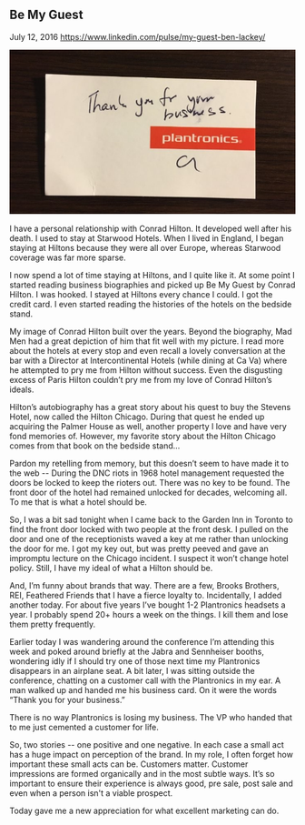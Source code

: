 ## Be My Guest

July 12, 2016
https://www.linkedin.com/pulse/my-guest-ben-lackey/

![](Be%20My%20Guest.jpg)

I have a personal relationship with Conrad Hilton.  It developed well after his death.  I used to stay at Starwood Hotels.  When I lived in England, I began staying at Hiltons because they were all over Europe, whereas Starwood coverage was far more sparse.

I now spend a lot of time staying at Hiltons, and I quite like it.  At some point I started reading business biographies and picked up Be My Guest by Conrad Hilton.  I was hooked.  I stayed at Hiltons every chance I could.  I got the credit card.  I even started reading the histories of the hotels on the bedside stand.

My image of Conrad Hilton built over the years.  Beyond the biography, Mad Men had a great depiction of him that fit well with my picture.  I read more about the hotels at every stop and even recall a lovely conversation at the bar with a Director at Intercontinental Hotels (while dining at Ca Va) where he attempted to pry me from Hilton without success.  Even the disgusting excess of Paris Hilton couldn’t pry me from my love of Conrad Hilton’s ideals.

Hilton’s autobiography has a great story about his quest to buy the Stevens Hotel, now called the Hilton Chicago.  During that quest he ended up acquiring the Palmer House as well, another property I love and have very fond memories of.  However, my favorite story about the Hilton Chicago comes from that book on the bedside stand…

Pardon my retelling from memory, but this doesn’t seem to have made it to the web -- During the DNC riots in 1968 hotel management requested the doors be locked to keep the rioters out.  There was no key to be found.  The front door of the hotel had remained unlocked for decades, welcoming all.  To me that is what a hotel should be.

So, I was a bit sad tonight when I came back to the Garden Inn in Toronto to find the front door locked with two people at the front desk.  I pulled on the door and one of the receptionists waved a key at me rather than unlocking the door for me.  I got my key out, but was pretty peeved and gave an impromptu lecture on the Chicago incident.  I suspect it won’t change hotel policy.  Still, I have my ideal of what a Hilton should be.

And, I’m funny about brands that way.  There are a few, Brooks Brothers, REI, Feathered Friends that I have a fierce loyalty to.  Incidentally, I added another today.  For about five years I’ve bought 1-2 Plantronics headsets a year.  I probably spend 20+ hours a week on the things.  I kill them and lose them pretty frequently.

Earlier today I was wandering around the conference I’m attending this week and poked around briefly at the Jabra and Sennheiser booths, wondering idly if I should try one of those next time my Plantronics disappears in an airplane seat.  A bit later, I was sitting outside the conference, chatting on a customer call with the Plantronics in my ear.  A man walked up and handed me his business card.  On it were the words “Thank you for your business.”

There is no way Plantronics is losing my business.  The VP who handed that to me just cemented a customer for life.

So, two stories -- one positive and one negative.  In each case a small act has a huge impact on perception of the brand.  In my role, I often forget how important these small acts can be.  Customers matter.  Customer impressions are formed organically and in the most subtle ways.  It’s so important to ensure their experience is always good, pre sale, post sale and even when a person isn't a viable prospect.

Today gave me a new appreciation for what excellent marketing can do.
